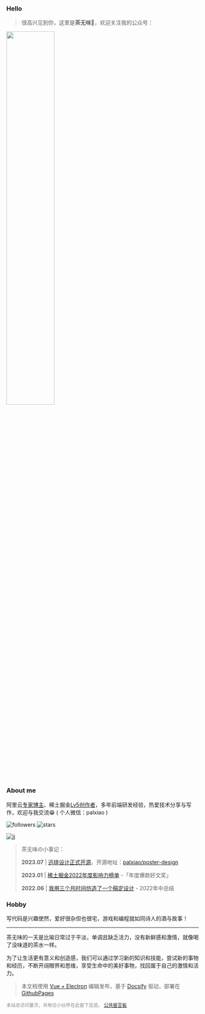 
### Hello

> 很高兴见到你，这里是**茶无味**🍻，欢迎关注我的公众号：
>

<img src="/wechat.png" width = "50%" />

### About me

阿里云[专家博主](https://pic.imgdb.cn/item/64bde5221ddac507cc3e78b4.jpg)、稀土掘金[Lv5创作者](https://juejin.cn/user/2682464103060541/posts)，多年前端研发经验，热爱技术分享与写作，欢迎与我交流😁 ( 个人微信：palxiao )

![followers](https://img.shields.io/github/followers/palxiao?style=social) ![stars](https://img.shields.io/github/stars/palxiao?style=social)

![jj](https://xfbrzhf1gs.us.aircode.run/juejin?uid=2682464103060541&theme=vue)


> 茶无味の小事记：
> 
> **2023.07** | [迅排设计正式开源](https://juejin.cn/post/7261774602481188923)，开源地址：[palxiao/poster-design](https://github.com/palxiao/poster-design)
> 
>**2023.01** | [稀土掘金2022年度影响力榜单](https://juejin.cn/post/7187334670286061626#heading-5) -「年度爆款好文奖」
>
>**2022.06** | [我用三个月时间仿造了一个稿定设计](https://juejin.cn/post/7113919111905673247) - 2022年中总结
>


### Hobby

写代码是兴趣使然，爱好很杂但也很宅，游戏和编程就如同诗人的酒与故事！

-----

茶无味的一天是比喻日常过于平淡，单调且缺乏活力，没有新鲜感和激情，就像喝了没味道的茶水一样。

为了让生活更有意义和创造感，我们可以通过学习新的知识和技能，尝试新的事物和经历，不断开阔眼界和思维，享受生命中的美好事物，找回属于自己的激情和活力。


> 本文档使用 [Vue + Electron](https://juejin.cn/post/7127593631606636581) 编辑发布，基于 [Docsify](https://docsify.js.org/#/zh-cn/) 驱动，部署在 [GithubPages](https://pages.github.com/)

<div style="font-size:12px;color:#888888"><span id="busuanzi_container_site_pv">本站总访问量<span id="busuanzi_value_site_pv"></span>次</span>，<span id="busuanzi_container_site_pv">共有<span id="busuanzi_value_site_uv"></span>位小伙伴在此留下足迹。</span> <a href="https://support.qq.com/product/496599">公共留言板</a></div>

